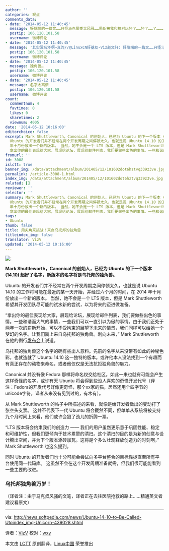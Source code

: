 ```yaml
---
author: ''
categories: 观点
comments_data:
- date: '2014-05-12 11:40:45'
  message: 好端端的一篇文……只怪马克蜀黍太风骚……果断被我和校对玩坏了……坏了……了………
  postip: 106.120.101.58
  username: 微博评论
- date: '2014-05-12 11:40:45'
  message: '其实没玩坏啊~真的//@LinuxCN好基友-Viz赵文轩: 好端端的一篇文……只怪马克蜀黍太风骚……果断被我和校对玩坏了……坏了……了………'
  postip: 106.120.101.58
  username: 微博评论
- date: '2014-05-12 11:40:45'
  message: 独角兽…
  postip: 106.120.101.58
  username: 微博评论
- date: '2014-05-12 11:40:45'
  message: 名字太离谱
  postip: 106.120.101.58
  username: 微博评论
count:
  commentnum: 4
  favtimes: 0
  likes: 0
  sharetimes: 2
  viewnum: 4005
date: '2014-05-12 10:16:00'
editorchoice: false
excerpt: Mark Shuttleworth，Canonical 的创始人，已经为 Ubuntu 的下一个版本 (14.10) 起好了名字，新版本的名字将是乌托邦的独角兽。
  Ubuntu 的开发者们并不经常在两个开发周期之间停顿太久，也就是说 Ubuntu 14.10 的工作将可能在最近的某一天开始，并经过六个月的时间，在 2014
  年十月份放出一个新的版本。 当然，她不会是一个 LTS 版本，但是 Mark Shuttleworth 希望其开发团队尽可能的试水新的尝试，以为将来的迈进做准备。
  拿出你的最佳表现给大家，展现给论坛，展现给邮件列表，我们要做些出色的事情。一些和谐而大气的事情，一些我们可以
fromurl: ''
id: 3008
islctt: true
banner_img: /data/attachment/album/201405/12/101602dot6hztvq339z3ve.jpg
permalink: /article-3008-1.html
index_img: /data/attachment/album/201405/12/101602dot6hztvq339z3ve.jpg.thumb.jpg
related: []
reviewer: ''
selector: ''
summary: Mark Shuttleworth，Canonical 的创始人，已经为 Ubuntu 的下一个版本 (14.10) 起好了名字，新版本的名字将是乌托邦的独角兽。
  Ubuntu 的开发者们并不经常在两个开发周期之间停顿太久，也就是说 Ubuntu 14.10 的工作将可能在最近的某一天开始，并经过六个月的时间，在 2014
  年十月份放出一个新的版本。 当然，她不会是一个 LTS 版本，但是 Mark Shuttleworth 希望其开发团队尽可能的试水新的尝试，以为将来的迈进做准备。
  拿出你的最佳表现给大家，展现给论坛，展现给邮件列表，我们要做些出色的事情。一些和谐而大气的事情，一些我们可以
tags:
- Ubuntu
thumb: false
title: 用尖角来挑战！来自乌托邦的独角兽
titleindex_img: false
translator: VizV
updated: '2014-05-12 10:16:00'
---
```


![](/data/attachment/album/201405/12/101602dot6hztvq339z3ve.jpg)


**Mark Shuttleworth，Canonical 的创始人，已经为 Ubuntu 的下一个版本 (14.10) 起好了名字，新版本的名字将是乌托邦的独角兽。**


Ubuntu 的开发者们并不经常在两个开发周期之间停顿太久，也就是说 Ubuntu 14.10 的工作将可能在最近的某一天开始，并经过六个月的时间，在 2014 年十月份放出一个新的版本。 当然，她不会是一个 LTS 版本，但是 Mark Shuttleworth 希望其开发团队尽可能的试水新的尝试，以为将来的迈进做准备。


“拿出你的最佳表现给大家，展现给论坛，展现给邮件列表，我们要做些出色的事情。一些和谐而大气的事情，一些我们可以一直引以为傲的事情。由于我们正处于两年一次的崭新开始，可以不受拘束的展望下未来的情景，我们同样可以给她一个梦幻的名字。让我们骑上来自乌托邦的独角兽。刺向未来，” Mark Shuttleworth 在他的例行[发布会](http://www.markshuttleworth.com/archives/1363)上说道。


乌托邦的独角兽这个名字的确有些出人意料。先前的名字从来没带有如此的神秘色彩，也就造就了 Ubuntu 14.10 这一独特的版本。或许他本人没法找到一个有趣而有真正存在的动物来命名，或者他仅仅是无法抗拒独角兽的魅力。


Canonical 并没有像 Fedora 那样将命名权交给社区。如此一来也就有可能会产生这样奇怪的名字，或许有天 Ubuntu 将会得到些没人喜欢的奇怪开发代号（译注：Fedora的开发代号好像更奇怪，那个xx家的猫，居然还用个四字节的unicode字符，译者从来没有见到过的，有木有）。


从 Mark Shuttleworth 的帖子中所描述的来看，就像是给开发者做出的变动打了张空头支票。 这并不代表下一代 Ubuntu 将会截然不同，但单单从系统将被支持九个月时间上来看，他们或许会狠了劲儿的折腾一票。


“LTS 版本将会约束我们的创造力 —— 我们的用户虽然更乐意于巩固性能、稳定和可维护性，但我们更倾向于技术累赘的清扫。这个清扫的目的是为新的创意与设计腾出空间，并为下个版本添砖加瓦。这将是个多么壮观释放创造力的时刻啊，” Mark Shuttleworth 也这么提到。


同时 Ubuntu 的开发者们也十分可能会尝试向多平台整合的目标靠拢直至所有平台使用同一代码库。 这虽然不会在这个开发周期准备就需，但我们很可能能看到一些主要的改进。


### 乌托邦独角兽万岁！


（译者注：由于马克叔风骚的文笔，译者正在去往医院抢救的路上……精通英文者建议看原文）




---


via: <http://news.softpedia.com/news/Ubuntu-14-10-to-Be-Called-Utoindex_img-Unicorn-439028.shtml>


译者：[VizV](https://github.com/VizV) 校对：[wxy](https://github.com/wxy)


本文由 [LCTT](https://github.com/LCTT/TranslateProject) 原创翻译，[Linux中国](http://linux.cn/) 荣誉推出